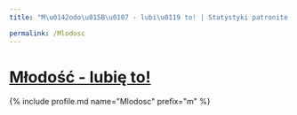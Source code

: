 ```yaml
---
title: "M\u0142odo\u015B\u0107 - lubi\u0119 to! | Statystyki patronite.pl | Patromierz"

permalink: /Mlodosc
---
```


# [Młodość - lubię to!](https://patronite.pl/Mlodosc)

{% include profile.md name="Mlodosc" prefix="m" %}
